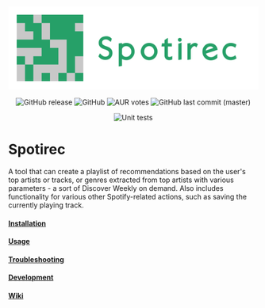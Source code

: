 <p align="center"><img src="img/header/header-600x200.png" alt="spotek"/></p>


<p align="center">
    <img alt="GitHub release" src="https://img.shields.io/github/release/badgie/spotirec.svg">
    <img alt="GitHub" src="https://img.shields.io/github/license/badgie/spotirec.svg">
    <img alt="AUR votes" src="https://img.shields.io/aur/votes/spotirec-git.svg?label=AUR%20votes">
    <img alt="GitHub last commit (master)" src="https://img.shields.io/github/last-commit/badgie/spotirec/master.svg?label=last%20update">
</p>

<p align="center">
    <img alt="Unit tests" src="https://github.com/Badgie/spotirec/workflows/Unit%20Test/badge.svg">
</p>


# Spotirec
A tool that can create a playlist of recommendations based on the user's top artists or tracks, or genres extracted from top artists with various parameters - a sort of Discover Weekly on demand. Also includes functionality for various other Spotify-related actions, such as saving the currently playing track.


#### [Installation](https://github.com/Badgie/spotirec/wiki/Installation)

#### [Usage](https://github.com/Badgie/spotirec/wiki/Usage)

#### [Troubleshooting](https://github.com/Badgie/spotirec/wiki/Troubleshooting)

#### [Development](https://github.com/Badgie/spotirec/wiki/Development)

#### [Wiki](https://github.com/Badgie/spotirec/wiki)
